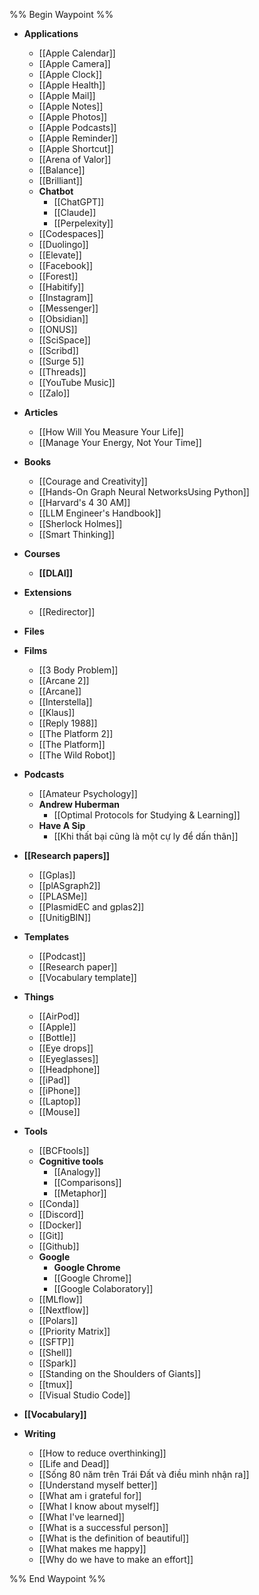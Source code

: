 %% Begin Waypoint %%
- **Applications**
	- [[Apple Calendar]]
	- [[Apple Camera]]
	- [[Apple Clock]]
	- [[Apple Health]]
	- [[Apple Mail]]
	- [[Apple Notes]]
	- [[Apple Photos]]
	- [[Apple Podcasts]]
	- [[Apple Reminder]]
	- [[Apple Shortcut]]
	- [[Arena of Valor]]
	- [[Balance]]
	- [[Brilliant]]
	- **Chatbot**
		- [[ChatGPT]]
		- [[Claude]]
		- [[Perpelexity]]
	- [[Codespaces]]
	- [[Duolingo]]
	- [[Elevate]]
	- [[Facebook]]
	- [[Forest]]
	- [[Habitify]]
	- [[Instagram]]
	- [[Messenger]]
	- [[Obsidian]]
	- [[ONUS]]
	- [[SciSpace]]
	- [[Scribd]]
	- [[Surge 5]]
	- [[Threads]]
	- [[YouTube Music]]
	- [[Zalo]]
- **Articles**
	- [[How Will You Measure Your Life]]
	- [[Manage Your Energy, Not Your Time]]
- **Books**
	- [[Courage and Creativity]]
	- [[Hands-On Graph Neural NetworksUsing Python]]
	- [[Harvard's 4 30 AM]]
	- [[LLM Engineer's Handbook]]
	- [[Sherlock Holmes]]
	- [[Smart Thinking]]
- **Courses**
	- **[[DLAI]]**
- **Extensions**
	- [[Redirector]]
- **Files**

- **Films**
	- [[3 Body Problem]]
	- [[Arcane 2]]
	- [[Arcane]]
	- [[Interstella]]
	- [[Klaus]]
	- [[Reply 1988]]
	- [[The Platform 2]]
	- [[The Platform]]
	- [[The Wild Robot]]
- **Podcasts**
	- [[Amateur Psychology]]
	- **Andrew Huberman**
		- [[Optimal Protocols for Studying & Learning]]
	- **Have A Sip**
		- [[Khi thất bại cũng là một cự ly để dấn thân]]
- **[[Research papers]]**
	- [[Gplas]]
	- [[plASgraph2]]
	- [[PLASMe]]
	- [[PlasmidEC and gplas2]]
	- [[UnitigBIN]]
- **Templates**
	- [[Podcast]]
	- [[Research paper]]
	- [[Vocabulary template]]
- **Things**
	- [[AirPod]]
	- [[Apple]]
	- [[Bottle]]
	- [[Eye drops]]
	- [[Eyeglasses]]
	- [[Headphone]]
	- [[iPad]]
	- [[iPhone]]
	- [[Laptop]]
	- [[Mouse]]
- **Tools**
	- [[BCFtools]]
	- **Cognitive tools**
		- [[Analogy]]
		- [[Comparisons]]
		- [[Metaphor]]
	- [[Conda]]
	- [[Discord]]
	- [[Docker]]
	- [[Git]]
	- [[Github]]
	- **Google**
		- **Google Chrome**
		- [[Google Chrome]]
		- [[Google Colaboratory]]
	- [[MLflow]]
	- [[Nextflow]]
	- [[Polars]]
	- [[Priority Matrix]]
	- [[SFTP]]
	- [[Shell]]
	- [[Spark]]
	- [[Standing on the Shoulders of Giants]]
	- [[tmux]]
	- [[Visual Studio Code]]
- **[[Vocabulary]]**
- **Writing**
	- [[How to reduce overthinking]]
	- [[Life and Dead]]
	- [[Sống 80 năm trên Trái Đất và điều mình nhận ra]]
	- [[Understand myself better]]
	- [[What am i grateful for]]
	- [[What I know about myself]]
	- [[What I've learned]]
	- [[What is a successful person]]
	- [[What is the definition of beautiful]]
	- [[What makes me happy]]
	- [[Why do we have to make an effort]]

%% End Waypoint %%